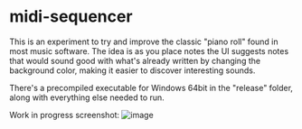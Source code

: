 # midi-sequencer

This is an experiment to try and improve the classic "piano roll" found in most music software.
The idea is as you place notes the UI suggests notes that would sound good with what's already written by changing the background color, making it easier to discover interesting sounds.

There's a precompiled executable for Windows 64bit in the "release" folder, along with everything else needed to run.

Work in progress screenshot:
![image](https://user-images.githubusercontent.com/73648320/200623672-a6fac1d8-3c5b-4b1d-b728-9792157e87f7.png)
